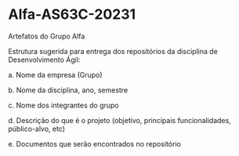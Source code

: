 # Alfa-AS63C-20231
Artefatos do Grupo Alfa

Estrutura sugerida para entrega dos repositórios da disciplina de Desenvolvimento Ágil:

a.	Nome da empresa (Grupo)

b.	Nome da disciplina, ano, semestre

c.	Nome dos integrantes do grupo

d.	Descrição do que é o projeto (objetivo, principais funcionalidades, público-alvo, etc)

e.	Documentos que serão encontrados no repositório

